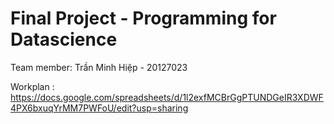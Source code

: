 # Final Project - Programming for Datascience
Team member: Trần Minh Hiệp - 20127023

Workplan : 
https://docs.google.com/spreadsheets/d/1l2exfMCBrGgPTUNDGeIR3XDWF4PX6bxuqYrMM7PWFoU/edit?usp=sharing
